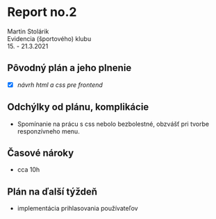 # Report no.2

Martin Stolárik\
Evidencia (športového) klubu\
15. - 21.3.2021	

## Pôvodný plán a jeho plnenie
- [x] _návrh html a css pre frontend_

## Odchýlky od plánu, komplikácie
* Spomínanie na prácu s css nebolo bezbolestné, obzvášť pri tvorbe responzívneho menu.
	
## Časové nároky
* cca 10h

## Plán na ďalší týždeň
* implementácia prihlasovania používateľov